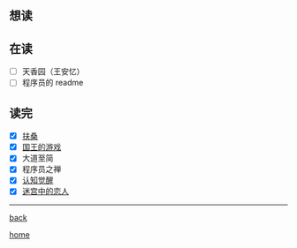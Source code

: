 ## 想读

## 在读
- [ ] 天香园（王安忆）
- [ ] 程序员的 readme

## 读完
- [x] [扶桑](书评/扶桑.md)
- [x] [国王的游戏](书评/国王的游戏.md)
- [x] 大道至简
- [x] 程序员之禅
- [x] [认知觉醒](书评/认知觉醒.md)
- [x] [迷宫中的恋人](书评/迷宫中的恋人.md)

---
[back](../lifeHome.md)

[home](../../index)
